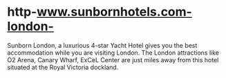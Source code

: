 # http-www.sunbornhotels.com-london-
Sunborn London, a luxurious 4-star Yacht Hotel gives you the best accommodation while you are visiting London. The London attractions like O2 Arena, Canary Wharf, ExCeL Center are just miles away from this hotel situated at the Royal Victoria dockland.

